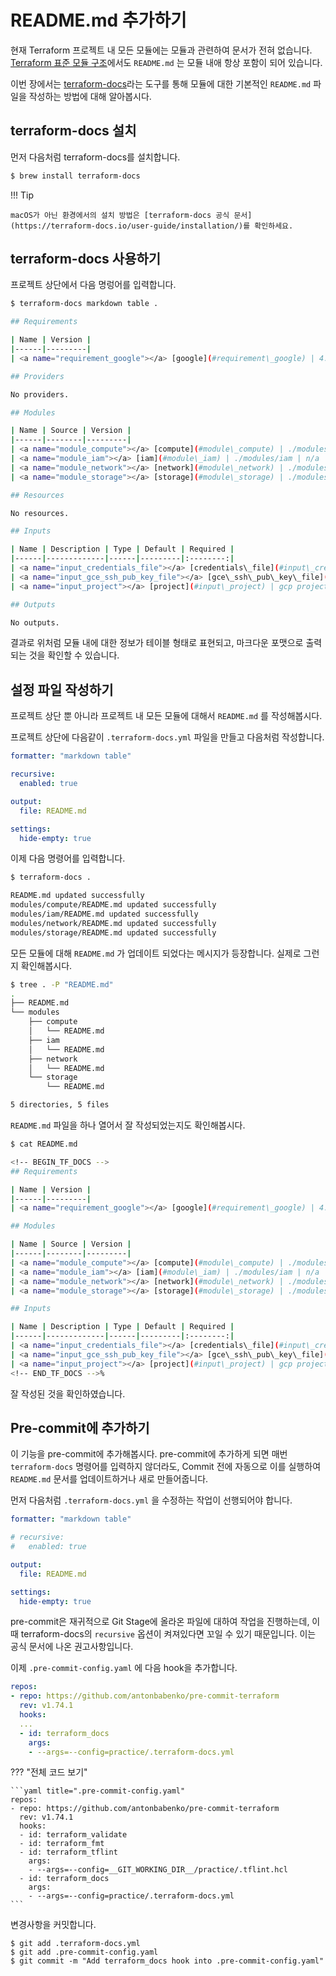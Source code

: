 # README.md 추가하기

현재 Terraform 프로젝트 내 모든 모듈에는 모듈과 관련하여 문서가 전혀 없습니다.
[Terraform 표준 모듈 구조](https://www.terraform.io/language/modules/develop/structure)에서도 `README.md` 는 모듈 내애 항상 포함이 되어 있습니다.

이번 장에서는 [terraform-docs](https://terraform-docs.io/)라는 도구를 통해 모듈에 대한 기본적인 `README.md` 파일을 작성하는 방법에 대해 알아봅시다.

## terraform-docs 설치

먼저 다음처럼 terraform-docs를 설치합니다.

```bash
$ brew install terraform-docs
```

!!! Tip

    macOS가 아닌 환경에서의 설치 방법은 [terraform-docs 공식 문서](https://terraform-docs.io/user-guide/installation/)를 확인하세요.

## terraform-docs 사용하기

프로젝트 상단에서 다음 명렁어를 입력합니다.

```bash
$ terraform-docs markdown table . 

## Requirements

| Name | Version |
|------|---------|
| <a name="requirement_google"></a> [google](#requirement\_google) | 4.33.0 |

## Providers

No providers.

## Modules

| Name | Source | Version |
|------|--------|---------|
| <a name="module_compute"></a> [compute](#module\_compute) | ./modules/compute | n/a |
| <a name="module_iam"></a> [iam](#module\_iam) | ./modules/iam | n/a |
| <a name="module_network"></a> [network](#module\_network) | ./modules/network | n/a |
| <a name="module_storage"></a> [storage](#module\_storage) | ./modules/storage | n/a |

## Resources

No resources.

## Inputs

| Name | Description | Type | Default | Required |
|------|-------------|------|---------|:--------:|
| <a name="input_credentials_file"></a> [credentials\_file](#input\_credentials\_file) | gcp serviceaccount used by terraform json file path | `string` | n/a | yes |
| <a name="input_gce_ssh_pub_key_file"></a> [gce\_ssh\_pub\_key\_file](#input\_gce\_ssh\_pub\_key\_file) | gce public key used by ssh file path | `string` | n/a | yes |
| <a name="input_project"></a> [project](#input\_project) | gcp project id | `string` | `"storied-channel-359115"` | no |

## Outputs

No outputs.
```

결과로 위처럼 모듈 내에 대한 정보가 테이블 형태로 표현되고, 마크다운 포맷으로 출력되는 것을 확인할 수 있습니다.

## 설정 파일 작성하기

프로젝트 상단 뿐 아니라 프로젝트 내 모든 모듈에 대해서 `README.md` 를 작성해봅시다.

프로젝트 상단에 다음같이 `.terraform-docs.yml` 파일을 만들고 다음처럼 작성합니다.

```yaml title=".terraform-docs.yml"
formatter: "markdown table"

recursive:
  enabled: true

output:
  file: README.md

settings:
  hide-empty: true
```

이제 다음 명령어를 입력합니다.

```bash
$ terraform-docs .

README.md updated successfully
modules/compute/README.md updated successfully
modules/iam/README.md updated successfully
modules/network/README.md updated successfully
modules/storage/README.md updated successfully
```

모든 모듈에 대해 `README.md` 가 업데이트 되었다는 메시지가 등장합니다.
실제로 그런지 확인해봅시다.

```bash
$ tree . -P "README.md"
.
├── README.md
└── modules
    ├── compute
    │   └── README.md
    ├── iam
    │   └── README.md
    ├── network
    │   └── README.md
    └── storage
        └── README.md

5 directories, 5 files
```

`README.md` 파일을 하나 열어서 잘 작성되었는지도 확인해봅시다.

```bash
$ cat README.md

<!-- BEGIN_TF_DOCS -->
## Requirements

| Name | Version |
|------|---------|
| <a name="requirement_google"></a> [google](#requirement\_google) | 4.33.0 |

## Modules

| Name | Source | Version |
|------|--------|---------|
| <a name="module_compute"></a> [compute](#module\_compute) | ./modules/compute | n/a |
| <a name="module_iam"></a> [iam](#module\_iam) | ./modules/iam | n/a |
| <a name="module_network"></a> [network](#module\_network) | ./modules/network | n/a |
| <a name="module_storage"></a> [storage](#module\_storage) | ./modules/storage | n/a |

## Inputs

| Name | Description | Type | Default | Required |
|------|-------------|------|---------|:--------:|
| <a name="input_credentials_file"></a> [credentials\_file](#input\_credentials\_file) | gcp serviceaccount used by terraform json file path | `string` | n/a | yes |
| <a name="input_gce_ssh_pub_key_file"></a> [gce\_ssh\_pub\_key\_file](#input\_gce\_ssh\_pub\_key\_file) | gce public key used by ssh file path | `string` | n/a | yes |
| <a name="input_project"></a> [project](#input\_project) | gcp project id | `string` | `"storied-channel-359115"` | no |
<!-- END_TF_DOCS -->% 
```

잘 작성된 것을 확인하였습니다.

## Pre-commit에 추가하기

이 기능을 pre-commit에 추가해봅시다.
pre-commit에 추가하게 되면 매번 `terraform-docs` 명령어를 입력하지 않더라도, Commit 전에 자동으로 이를 실행하여 `README.md` 문서를 업데이트하거나 새로 만들어줍니다.

먼저 다음처럼 `.terraform-docs.yml` 을 수정하는 작업이 선행되어야 합니다.

```yaml title=".terraform-docs.yml" hl_lines="3-4"
formatter: "markdown table"

# recursive:
#   enabled: true

output:
  file: README.md

settings:
  hide-empty: true
```

pre-commit은 재귀적으로 Git Stage에 올라온 파일에 대하여 작업을 진행하는데, 이 때 terraform-docs의 `recursive` 옵션이 켜져있다면 꼬일 수 있기 때문입니다. 이는 공식 문서에 나온 권고사항입니다.

이제 `.pre-commit-config.yaml` 에 다음 hook을 추가합니다.

```yaml title=".pre-commit-config.yaml"
repos:
- repo: https://github.com/antonbabenko/pre-commit-terraform
  rev: v1.74.1
  hooks:
  ...
  - id: terraform_docs
    args:
    - --args=--config=practice/.terraform-docs.yml
```

??? "전체 코드 보기"

    ```yaml title=".pre-commit-config.yaml"
    repos:
    - repo: https://github.com/antonbabenko/pre-commit-terraform
      rev: v1.74.1
      hooks:
      - id: terraform_validate
      - id: terraform_fmt
      - id: terraform_tflint
        args:
        - --args=--config=__GIT_WORKING_DIR__/practice/.tflint.hcl
      - id: terraform_docs
        args:
        - --args=--config=practice/.terraform-docs.yml
    ```

변경사항을 커밋합니다.

```
$ git add .terraform-docs.yml
$ git add .pre-commit-config.yaml
$ git commit -m "Add terraform_docs hook into .pre-commit-config.yaml"
```
